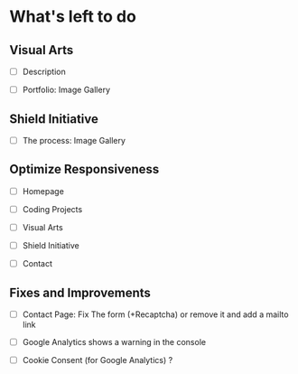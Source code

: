 # What's left to do


## Visual Arts
- [ ] Description
- [ ] Portfolio: Image Gallery


## Shield Initiative
- [ ] The process: Image Gallery


## Optimize Responsiveness
- [ ] Homepage
- [ ] Coding Projects
- [ ] Visual Arts
- [ ] Shield Initiative
- [ ] Contact


## Fixes and Improvements 
- [ ] Contact Page: Fix The form (+Recaptcha) or remove it and add a mailto link
- [ ] Google Analytics shows a warning in the console 
- [ ] Cookie Consent (for Google Analytics) ?

